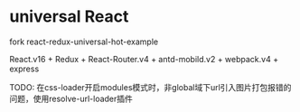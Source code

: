 # universal React

fork react-redux-universal-hot-example

React.v16 + Redux + React-Router.v4 + antd-mobild.v2 + webpack.v4 + express

TODO: 在css-loader开启modules模式时，非global域下url引入图片打包报错的问题，使用resolve-url-loader插件
